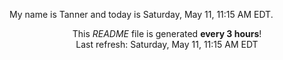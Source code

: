 My name is Tanner and today is Saturday, May 11, 11:15 AM EDT.

<p align="center">This <i>README</i> file is generated <b>every 3 hours</b>!</br>Last refresh: Saturday, May 11, 11:15 AM EDT<br /></p>
